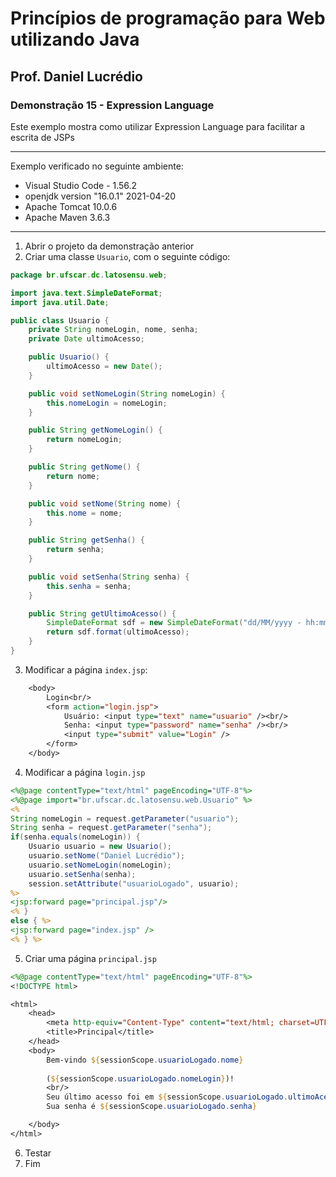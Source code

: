 # Princípios de programação para Web utilizando Java
## Prof. Daniel Lucrédio

### Demonstração 15 - Expression Language

Este exemplo mostra como utilizar Expression Language para facilitar a escrita de JSPs

<hr>
Exemplo verificado no seguinte ambiente:

- Visual Studio Code - 1.56.2
- openjdk version "16.0.1" 2021-04-20
- Apache Tomcat 10.0.6
- Apache Maven 3.6.3
<hr>

1. Abrir o projeto da demonstração anterior
2. Criar uma classe ```Usuario```, com o seguinte código:

```java
package br.ufscar.dc.latosensu.web;

import java.text.SimpleDateFormat;
import java.util.Date;

public class Usuario {
    private String nomeLogin, nome, senha;
    private Date ultimoAcesso;

    public Usuario() {
        ultimoAcesso = new Date();
    }

    public void setNomeLogin(String nomeLogin) {
        this.nomeLogin = nomeLogin;
    }

    public String getNomeLogin() {
        return nomeLogin;
    }

    public String getNome() {
        return nome;
    }

    public void setNome(String nome) {
        this.nome = nome;
    }

    public String getSenha() {
        return senha;
    }

    public void setSenha(String senha) {
        this.senha = senha;
    }

    public String getUltimoAcesso() {
        SimpleDateFormat sdf = new SimpleDateFormat("dd/MM/yyyy - hh:mm:ss:SSS");
        return sdf.format(ultimoAcesso);
    }
}
```

3. Modificar a página ```index.jsp```:

```jsp
    <body>
        Login<br/>
        <form action="login.jsp">
            Usuário: <input type="text" name="usuario" /><br/>
            Senha: <input type="password" name="senha" /><br/>
            <input type="submit" value="Login" />
        </form>
    </body>
```

4. Modificar a página ```login.jsp```

```jsp
<%@page contentType="text/html" pageEncoding="UTF-8"%>
<%@page import="br.ufscar.dc.latosensu.web.Usuario" %>
<%
String nomeLogin = request.getParameter("usuario");
String senha = request.getParameter("senha");
if(senha.equals(nomeLogin)) {
    Usuario usuario = new Usuario();
    usuario.setNome("Daniel Lucrédio");
    usuario.setNomeLogin(nomeLogin);
    usuario.setSenha(senha);
    session.setAttribute("usuarioLogado", usuario);
%>
<jsp:forward page="principal.jsp"/>
<% }
else { %>
<jsp:forward page="index.jsp" />
<% } %>
```

5. Criar uma página ```principal.jsp```

```jsp
<%@page contentType="text/html" pageEncoding="UTF-8"%>
<!DOCTYPE html>

<html>
    <head>
        <meta http-equiv="Content-Type" content="text/html; charset=UTF-8">
        <title>Principal</title>
    </head>
    <body>
        Bem-vindo ${sessionScope.usuarioLogado.nome}
        
        (${sessionScope.usuarioLogado.nomeLogin})!
        <br/>
        Seu último acesso foi em ${sessionScope.usuarioLogado.ultimoAcesso}!<br/>
        Sua senha é ${sessionScope.usuarioLogado.senha}

    </body>
</html>
```

6. Testar
7. Fim
